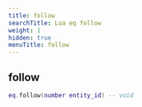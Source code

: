 ```yaml
---
title: follow
searchTitle: Lua eq follow
weight: 1
hidden: true
menuTitle: follow
---
```

## follow
```lua
eq.follow(number entity_id) -- void
```